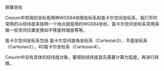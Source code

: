 屏幕坐标



Cesium中常用的坐标有两种WGS84地理坐标系和笛卡尔空间坐标系，我们平时常用的以经纬度来指明一个地点就是用的WGS84坐标，笛卡尔空间坐标系常用来做一些空间位置变换如平移旋转缩放等等。



笛卡尔空间坐标系包括 笛卡尔空间直角坐标系（Cartesian3）、平面坐标系（Cartesian2），4D笛卡尔坐标系（Cartesian4）。

Cesuim中没有具体的经纬度对象，要得到经纬度首先需要计算为弧度，再进行转换。






